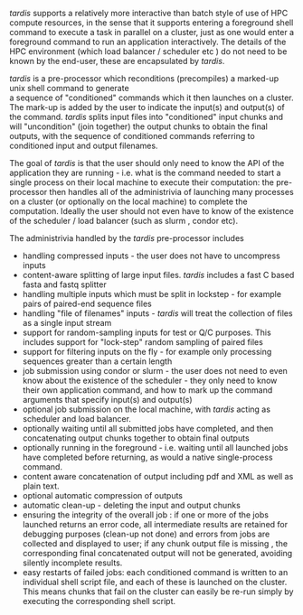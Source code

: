 *tardis* supports a relatively more interactive than batch style of use of HPC compute 
resources, in the sense that it supports entering a foreground shell command to 
execute a task in parallel on a cluster, just as one would enter a foreground command to 
run an application interactively. The details of the HPC environment (which load balancer /
scheduler etc ) do not need to be known by the end-user, these are encapsulated by *tardis*.

*tardis* is a pre-processor which reconditions (precompiles)  a marked-up unix shell command to generate  
a sequence of "conditioned" commands which it then launches on a cluster. The mark-up is added by the 
user to indicate the input(s) and output(s) of the command. *tardis* splits input files into 
"conditioned" input chunks and will "uncondition" (join together) the output chunks to obtain the 
final outputs, with the sequence of conditioned commands referring to conditioned input and output
filenames.

The goal of *tardis* is that the user should only need to know the API of the application they are
running - i.e. what is the command needed to start a single process on their local machine to 
execute their computation: the pre-processor then handles all of the administrivia of launching 
many processes on a cluster (or optionally on the local machine) to complete the computation. Ideally the
user should not even have to know of the existence of the scheduler / load balancer (such as slurm , 
condor etc).


The administrivia handled by the *tardis* pre-processor includes 

* handling compressed inputs - the user does not have to uncompress inputs
* content-aware splitting of large input files. *tardis* includes a fast C based fasta and fastq splitter 
* handling multiple inputs which must be split in lockstep - for example pairs of paired-end sequence files
* handling "file of filenames" inputs  - *tardis* will treat the collection of files as a single input stream
* support for random-sampling inputs for test or Q/C purposes. This includes support for "lock-step" random sampling of paired files
* support for filtering inputs on the fly - for example only processing sequences greater than a certain length 
* job submission using condor or slurm - the user does not need to even know about the existence of the scheduler - they 
  only need to know their own application command, and how to mark up the command arguments that specify input(s) and output(s)
* optional job submission on the local machine, with *tardis* acting as scheduler and load balancer. 
* optionally waiting until all submitted jobs have completed, and then concatenating output chunks together to obtain final outputs
* optionally running in the foreground - i.e. waiting until all launched jobs have completed before returning, as would a native single-process command.
* content aware concatenation of output including pdf and XML as well as plain text.
* optional automatic compression of outputs
* automatic clean-up - deleting the input and output chunks
* ensuring the integrity of the overall job : if one or more of the jobs launched returns an error code, all intermediate
  results are retained for debugging purposes (clean-up not done) and errors from jobs are collected 
  and displayed to user; if any chunk output file is missing , the corresponding final concatenated 
  output will not be generated, avoiding silently incomplete results. 
* easy restarts of failed jobs: each conditioned command is written to an individual shell script file, and
  each of these is launched on the cluster. This means chunks that fail on the cluster can easily 
  be re-run simply by executing the corresponding shell script.

